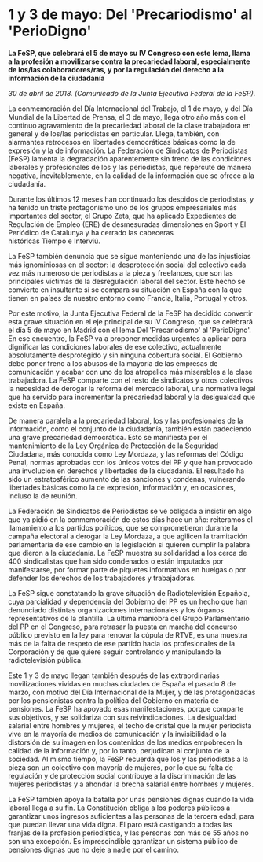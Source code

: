 # 1 y 3 de mayo: Del 'Precariodismo' al 'PerioDigno'

**La FeSP, que celebrará el 5 de mayo su IV Congreso con este lema, llama a la profesión a movilizarse contra la precariedad laboral, especialmente de los/las colaboradores/ras, y por la regulación del derecho a la información de la ciudadanía**

*30 de abril de 2018. (Comunicado de la Junta Ejecutiva Federal de la FeSP).*

La conmemoración del Día Internacional del Trabajo, el 1 de mayo, y del Día Mundial de la Libertad de Prensa, el 3 de mayo, llega otro año más con el continuo agravamiento de la precariedad laboral de la clase trabajadora en general y de los/las periodistas en particular. Llega, también, con alarmantes retrocesos en libertades democráticas básicas como la de expresión y la de información. La Federación de Sindicatos de Periodistas (FeSP) lamenta la degradación aparentemente sin freno de las condiciones laborales y profesionales de los y las periodistas, que repercute de manera negativa, inevitablemente, en la calidad de la información que se ofrece a la ciudadanía.

Durante los últimos 12 meses han continuado los despidos de periodistas, y ha tenido un triste protagonismo uno de los grupos empresariales más importantes del sector, el Grupo Zeta, que ha aplicado Expedientes de Regulación de Empleo (ERE) de desmesuradas dimensiones en Sport y El Periódico de Catalunya y ha cerrado las cabeceras históricas Tiempo e Interviú.

La FeSP también denuncia que se sigue manteniendo una de las injusticias más ignominiosas en el sector: la desprotección social del colectivo cada vez más numeroso de periodistas a la pieza y freelances, que son las principales víctimas de la desregulación laboral del sector. Este hecho se convierte en insultante si se compara su situación en España con la que tienen en países de nuestro entorno como Francia, Italia, Portugal y otros.

Por este motivo, la Junta Ejecutiva Federal de la FeSP ha decidido convertir esta grave situación en el eje principal de su IV Congreso, que se celebrará el día 5 de mayo en Madrid con el lema Del 'Precariodismo' al 'PerioDigno'. En ese encuentro, la FeSP va a proponer medidas urgentes a aplicar para dignificar las condiciones laborales de ese colectivo, actualmente absolutamente desprotegido y sin ninguna cobertura social. El Gobierno debe poner freno a los abusos de la mayoría de las empresas de comunicación y acabar con uno de los atropellos más miserables a la clase trabajadora. La FeSP comparte con el resto de sindicatos y otros colectivos la necesidad de derogar la reforma del mercado laboral, una normativa legal que ha servido para incrementar la precariedad laboral y la desigualdad que existe en España.

De manera paralela a la precariedad laboral, los y las profesionales de la información, como el conjunto de la ciudadanía, también están padeciendo una grave precariedad democrática. Esto se manifiesta por el mantenimiento de la Ley Orgánica de Protección de la Seguridad Ciudadana, más conocida como Ley Mordaza, y las reformas del Código Penal, normas aprobadas con los únicos votos del PP y que han provocado una involución en derechos y libertades de la ciudadanía. El resultado ha sido un estratosférico aumento de las sanciones y condenas, vulnerando libertades básicas como la de expresión, información y, en ocasiones, incluso la de reunión.

La Federación de Sindicatos de Periodistas se ve obligada a insistir en algo que ya pidió en la conmemoración de estos días hace un año: reiteramos el llamamiento a los partidos políticos, que se comprometieron durante la campaña electoral a derogar la Ley Mordaza, a que agilicen la tramitación parlamentaria de ese cambio en la legislación si quieren cumplir la palabra que dieron a la ciudadanía. La FeSP muestra su solidaridad a los cerca de 400 sindicalistas que han sido condenados o están imputados por manifestarse, por formar parte de piquetes informativos en huelgas o por defender los derechos de los trabajadores y trabajadoras.

La FeSP sigue constatando la grave situación de Radiotelevisión Española, cuya parcialidad y dependencia del Gobierno del PP es un hecho que han denunciado distintas organizaciones internacionales y los órganos representativos de la plantilla. La última maniobra del Grupo Parlamentario del PP en el Congreso, para retrasar la puesta en marcha del concurso público previsto en la ley para renovar la cúpula de RTVE, es una muestra más de la falta de respeto de ese partido hacia los profesionales de la Corporación y de que quiere seguir controlando y manipulando la radiotelevisión pública.

Este 1 y 3 de mayo llegan también después de las extraordinarias movilizaciones vividas en muchas ciudades de España el pasado 8 de marzo, con motivo del Día Internacional de la Mujer, y de las protagonizadas por los pensionistas contra la política del Gobierno en materia de pensiones. La FeSP ha apoyado esas manifestaciones, porque comparte sus objetivos, y se solidariza con sus reivindicaciones. La desigualdad salarial entre hombres y mujeres, el techo de cristal que la mujer periodista vive en la mayoría de medios de comunicación y la invisibilidad o la distorsión de su imagen en los contenidos de los medios empobrecen la calidad de la información y, por lo tanto, perjudican al conjunto de la sociedad. Al mismo tiempo, la FeSP recuerda que los y las periodistas a la pieza son un colectivo con mayoría de mujeres, por lo que su falta de regulación y de protección social contribuye a la discriminación de las mujeres periodistas y a ahondar la brecha salarial entre hombres y mujeres.

La FeSP también apoya la batalla por unas pensiones dignas cuando la vida laboral llega a su fin. La Constitución obliga a los poderes públicos a garantizar unos ingresos suficientes a las personas de la tercera edad, para que puedan llevar una vida digna. El paro está castigando a todas las franjas de la profesión periodística, y las personas con más de 55 años no son una excepción. Es imprescindible garantizar un sistema público de pensiones dignas que no deje a nadie por el camino.



